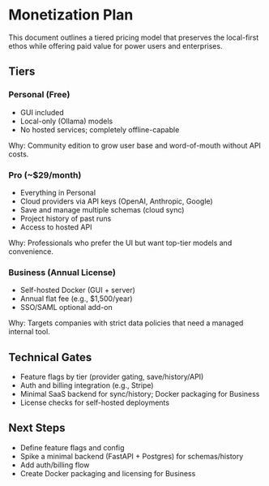 # Monetization Plan

This document outlines a tiered pricing model that preserves the local-first ethos while offering paid value for power users and enterprises.

## Tiers

### Personal (Free)
- GUI included
- Local-only (Ollama) models
- No hosted services; completely offline-capable

Why: Community edition to grow user base and word-of-mouth without API costs.

### Pro (~$29/month)
- Everything in Personal
- Cloud providers via API keys (OpenAI, Anthropic, Google)
- Save and manage multiple schemas (cloud sync)
- Project history of past runs
- Access to hosted API

Why: Professionals who prefer the UI but want top-tier models and convenience.

### Business (Annual License)
- Self-hosted Docker (GUI + server)
- Annual flat fee (e.g., $1,500/year)
- SSO/SAML optional add-on

Why: Targets companies with strict data policies that need a managed internal tool.

## Technical Gates
- Feature flags by tier (provider gating, save/history/API)
- Auth and billing integration (e.g., Stripe)
- Minimal SaaS backend for sync/history; Docker packaging for Business
- License checks for self-hosted deployments

## Next Steps
- Define feature flags and config
- Spike a minimal backend (FastAPI + Postgres) for schemas/history
- Add auth/billing flow
- Create Docker packaging and licensing for Business
